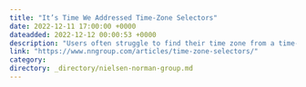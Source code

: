 ```yaml
---
title: "It’s Time We Addressed Time-Zone Selectors"
date: 2022-12-11 17:00:00 +0000
dateadded: 2022-12-12 00:00:53 +0000
description: "Users often struggle to find their time zone from a time-zone selector. Where possible, locate users’ time zones for them, organize time zones alphabetically in a dropdown, and allow users to search by city and country."
link: "https://www.nngroup.com/articles/time-zone-selectors/"
category:
directory: _directory/nielsen-norman-group.md
---
```


